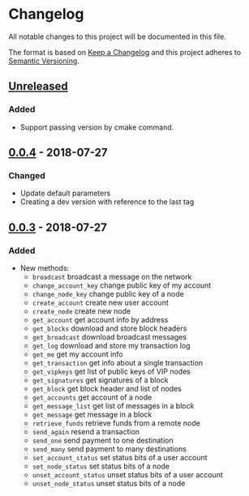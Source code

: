 # Changelog
All notable changes to this project will be documented in this file.

The format is based on [Keep a Changelog](https://keepachangelog.com/en/1.0.0/)
and this project adheres to [Semantic Versioning](https://semver.org/spec/v2.0.0.html).

## [Unreleased]
### Added
- Support passing version by cmake command.

## [0.0.4] - 2018-07-27
### Changed
- Update default parameters
- Creating a dev version with reference to the last tag

## [0.0.3] - 2018-07-27
### Added
- New methods:
  - `broadcast`	broadcast a message on the network
  - `change_account_key`	change public key of my account
  - `change_node_key`	change public key of a node
  - `create_account`	create new user account
  - `create_node`	create new node
  - `get_account`	get account info by address
  - `get_blocks`	download and store block headers
  - `get_broadcast`	download broadcast messages
  - `get_log`	download and store my transaction log
  - `get_me`	get my account info
  - `get_transaction`	get info about a single transaction
  - `get_vipkeys`	get list of public keys of VIP nodes
  - `get_signatures`	get signatures of a block
  - `get_block`	get block header and list of nodes
  - `get_accounts`	get account of a node
  - `get_message_list`	get list of messages in a block
  - `get_message`	get message in a block
  - `retrieve_funds`	retrieve funds from a remote node
  - `send_again`	resend a transaction
  - `send_one`	send payment to one destination
  - `send_many`	send payment to many destinations
  - `set_account_status`	set status bits of a user account
  - `set_node_status`	set status bits of a node
  - `unset_account_status`	unset status bits of a user account
  - `unset_node_status`	unset status bits of a node

[Unreleased]: https://github.com/adshares/ads/compare/v0.0.4...HEAD

[0.0.4]: https://github.com/adshares/ads/compare/v0.0.3...v0.0.4
[0.0.3]: https://github.com/adshares/ads/releases/tag/v0.0.3
